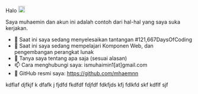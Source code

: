 Halo <img src="https://media.giphy.com/media/hvRJCLFzcasrR4ia7z/giphy.gif" width="18px">

Saya muhaemin dan akun ini adalah contoh dari hal-hal yang saya suka kerjakan.
- 🔭 Saat ini saya sedang menyelesaikan tantangan #121,667DaysOfCoding
- 🌱 Saat ini saya sedang mempelajari Komponen Web, dan pengembangan perangkat lunak 
- 💬 Tanya saya tentang apa saja (sesuai alasan)
- 📫 Cara menghubungi saya: ismuhaimin1[at]gmail.com
- 🎁 GitHub resmi saya: https://github.com/mhaemnn

kdflaf djfkjf k
dfafk j fjdfd 
fkdfdf fdjfdf
fdkfjds kfj
fdlkfd skf
kdflf sjf 
